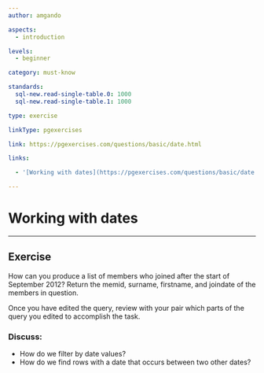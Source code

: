 ```yaml
---
author: amgando

aspects:
  - introduction

levels:
  - beginner

category: must-know

standards:
  sql-new.read-single-table.0: 1000
  sql-new.read-single-table.1: 1000

type: exercise

linkType: pgexercises

link: https://pgexercises.com/questions/basic/date.html

links:

  - '[Working with dates](https://pgexercises.com/questions/basic/date.html){documentation}'

---
```


# Working with dates

---
## Exercise

How can you produce a list of members who joined after the start of September 2012? Return the memid, surname, firstname, and joindate of the members in question.

Once you have edited the query, review with your pair which parts of the query you edited to accomplish the task.

### Discuss:
- How do we filter by date values?
- How do we find rows with a date that occurs between two other dates?
